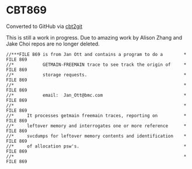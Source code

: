 # CBT869
Converted to GitHub via [cbt2git](https://github.com/wizardofzos/cbt2git)

This is still a work in progress. 
Due to amazing work by Alison Zhang and Jake Choi repos are no longer deleted.

```
//***FILE 869 is from Jan Ott and contains a program to do a        *   FILE 869
//*           GETMAIN-FREEMAIN trace to see track the origin of     *   FILE 869
//*           storage requests.                                     *   FILE 869
//*                                                                 *   FILE 869
//*           email:  Jan_Ott@bmc.com                               *   FILE 869
//*                                                                 *   FILE 869
//*     It processes getmain freemain traces, reporting on          *   FILE 869
//*     leftover memory and interrogates one or more reference      *   FILE 869
//*     svcdumps for leftover memory contents and identification    *   FILE 869
//*     of allocation psw's.                                        *   FILE 869
//*                                                                 *   FILE 869
```
